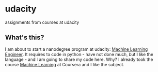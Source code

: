 # udacity
assignments from courses at udacity

## What's this?
I am about to start a nanodegree program at udacity: [Machine Learning Engineer](https://www.udacity.com/course/machine-learning-engineer-nanodegree--nd009). It requires to code in python - have not done much, but I like the language - and I am going to share my code here. Why? I already took the course [Machine Learning](https://www.coursera.org/learn/machine-learning) at Coursera and I like the subject.
